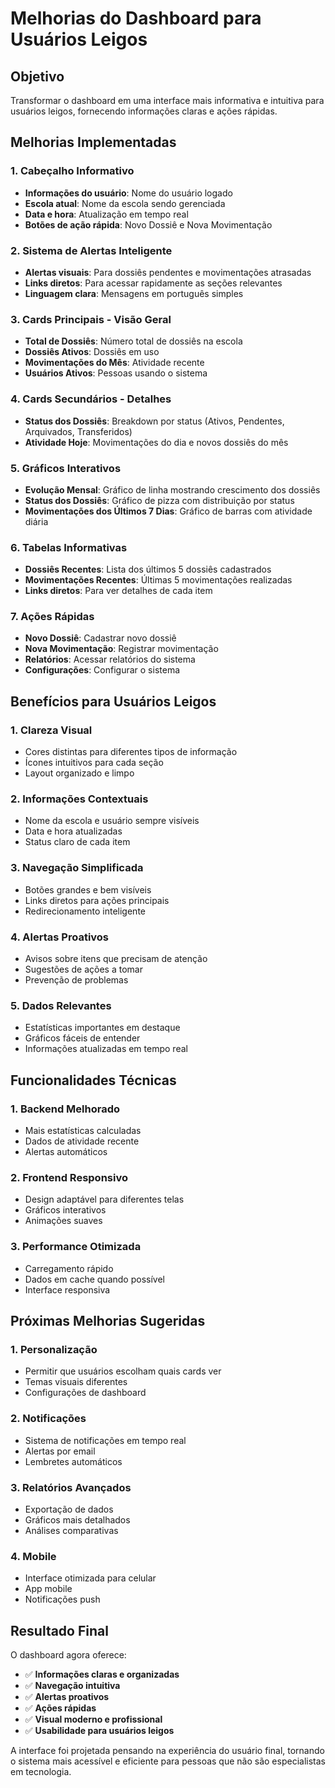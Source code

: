 # Melhorias do Dashboard para Usuários Leigos

## Objetivo

Transformar o dashboard em uma interface mais informativa e intuitiva para usuários leigos, fornecendo informações claras e ações rápidas.

## Melhorias Implementadas

### 1. **Cabeçalho Informativo**
- **Informações do usuário**: Nome do usuário logado
- **Escola atual**: Nome da escola sendo gerenciada
- **Data e hora**: Atualização em tempo real
- **Botões de ação rápida**: Novo Dossiê e Nova Movimentação

### 2. **Sistema de Alertas Inteligente**
- **Alertas visuais**: Para dossiês pendentes e movimentações atrasadas
- **Links diretos**: Para acessar rapidamente as seções relevantes
- **Linguagem clara**: Mensagens em português simples

### 3. **Cards Principais - Visão Geral**
- **Total de Dossiês**: Número total de dossiês na escola
- **Dossiês Ativos**: Dossiês em uso
- **Movimentações do Mês**: Atividade recente
- **Usuários Ativos**: Pessoas usando o sistema

### 4. **Cards Secundários - Detalhes**
- **Status dos Dossiês**: Breakdown por status (Ativos, Pendentes, Arquivados, Transferidos)
- **Atividade Hoje**: Movimentações do dia e novos dossiês do mês

### 5. **Gráficos Interativos**
- **Evolução Mensal**: Gráfico de linha mostrando crescimento dos dossiês
- **Status dos Dossiês**: Gráfico de pizza com distribuição por status
- **Movimentações dos Últimos 7 Dias**: Gráfico de barras com atividade diária

### 6. **Tabelas Informativas**
- **Dossiês Recentes**: Lista dos últimos 5 dossiês cadastrados
- **Movimentações Recentes**: Últimas 5 movimentações realizadas
- **Links diretos**: Para ver detalhes de cada item

### 7. **Ações Rápidas**
- **Novo Dossiê**: Cadastrar novo dossiê
- **Nova Movimentação**: Registrar movimentação
- **Relatórios**: Acessar relatórios do sistema
- **Configurações**: Configurar o sistema

## Benefícios para Usuários Leigos

### 1. **Clareza Visual**
- Cores distintas para diferentes tipos de informação
- Ícones intuitivos para cada seção
- Layout organizado e limpo

### 2. **Informações Contextuais**
- Nome da escola e usuário sempre visíveis
- Data e hora atualizadas
- Status claro de cada item

### 3. **Navegação Simplificada**
- Botões grandes e bem visíveis
- Links diretos para ações principais
- Redirecionamento inteligente

### 4. **Alertas Proativos**
- Avisos sobre itens que precisam de atenção
- Sugestões de ações a tomar
- Prevenção de problemas

### 5. **Dados Relevantes**
- Estatísticas importantes em destaque
- Gráficos fáceis de entender
- Informações atualizadas em tempo real

## Funcionalidades Técnicas

### 1. **Backend Melhorado**
- Mais estatísticas calculadas
- Dados de atividade recente
- Alertas automáticos

### 2. **Frontend Responsivo**
- Design adaptável para diferentes telas
- Gráficos interativos
- Animações suaves

### 3. **Performance Otimizada**
- Carregamento rápido
- Dados em cache quando possível
- Interface responsiva

## Próximas Melhorias Sugeridas

### 1. **Personalização**
- Permitir que usuários escolham quais cards ver
- Temas visuais diferentes
- Configurações de dashboard

### 2. **Notificações**
- Sistema de notificações em tempo real
- Alertas por email
- Lembretes automáticos

### 3. **Relatórios Avançados**
- Exportação de dados
- Gráficos mais detalhados
- Análises comparativas

### 4. **Mobile**
- Interface otimizada para celular
- App mobile
- Notificações push

## Resultado Final

O dashboard agora oferece:
- ✅ **Informações claras e organizadas**
- ✅ **Navegação intuitiva**
- ✅ **Alertas proativos**
- ✅ **Ações rápidas**
- ✅ **Visual moderno e profissional**
- ✅ **Usabilidade para usuários leigos**

A interface foi projetada pensando na experiência do usuário final, tornando o sistema mais acessível e eficiente para pessoas que não são especialistas em tecnologia. 